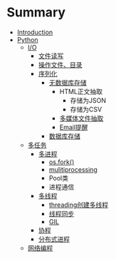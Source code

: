 # Summary

* [Introduction](README.md)
* [Python](chapter1.md)
  * [I/O](chapter1/io.md)
    * [文件读写](chapter1/io/wen-jian-du-xie.md)
    * [操作文件、目录](chapter1/io/cao-zuo-wen-jian-3001-mu-lu.md)
    * [序列化](chapter1/io/xu-lie-hua.md)
      * [无数据库存储](chapter1/io/xu-lie-hua/wu-shu-ju-ku-cun-chu.md)
        * HTML正文抽取
          * 存储为JSON
          * 存储为CSV
        * [多媒体文件抽取](chapter1/io/xu-lie-hua/wu-shu-ju-ku-cun-chu/duo-mei-ti-wen-jian-chou-qu.md)
        * [Email提醒](chapter1/io/xu-lie-hua/wu-shu-ju-ku-cun-chu/emailti-xing.md)
      * [数据库存储](chapter1/io/xu-lie-hua/shu-ju-ku-cun-chu.md)
  * [多任务](chapter1/duo-ren-wu.md)
    * [多进程](chapter1/duo-ren-wu/duo-jin-cheng.md)
      * [os.fork\(\)](chapter1/duo-ren-wu/duo-jin-cheng/osfork.md)
      * [mulitiprocessing](chapter1/duo-ren-wu/duo-jin-cheng/mulitiprocessing.md)
      * Pool类
      * 进程通信
    * [多线程](chapter1/duo-ren-wu/xian-cheng.md)
      * [threading创建多线程](chapter1/duo-ren-wu/xian-cheng/threadingchuang-jian-duo-xian-cheng.md)
      * [线程同步](chapter1/duo-ren-wu/xian-cheng/xian-cheng-tong-bu.md)
      * [GIL](chapter1/duo-ren-wu/xian-cheng/gil.md)
    * [协程](chapter1/duo-ren-wu/xie-cheng.md)
    * [分布式进程](chapter1/duo-ren-wu/fen-bu-shi-jin-cheng.md)
  * [网络编程](chapter1/wang-luo-bian-cheng.md)

